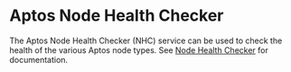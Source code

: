 # Aptos Node Health Checker

The Aptos Node Health Checker (NHC) service can be used to check the health of the various Aptos node types. See [Node Health Checker](https://dev.libra2.org/nodes/measure/node-health-checker) for documentation.

